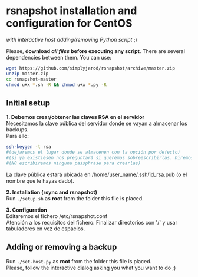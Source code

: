 # rsnapshot installation and configuration for CentOS
_with interactive host adding/removing Python script_ ;)

Please, **download _all files_ before executing any script**. There are several dependencies between them. You can use:
```bash
wget https://github.com/simplyjarod/rsnapshot/archive/master.zip
unzip master.zip
cd rsnapshot-master
chmod u+x *.sh -R && chmod u+x *.py -R
```


## Initial setup
**1. Debemos crear/obtener las claves RSA en el servidor**  
Necesitamos la clave pública del servidor donde se vayan a almacenar los backups.  
Para ello:  
```bash
ssh-keygen -t rsa
#(dejaremos el lugar donde se almacenen con la opción por defecto)   
#(si ya existiesen nos preguntará si queremos sobreescribirlas. Diremos que NO)
#(NO escribiremos ninguna passphrase para crearlas)
```
La clave pública estará ubicada en /home/user_name/.ssh/id_rsa.pub (o el nombre que le hayas dado).  

**2. Installation (rsync and rsnapshot)**  
Run `./setup.sh` as **root** from the folder this file is placed.

**3. Configuration**  
Editaremos el fichero /etc/rsnapshot.conf  
Atención a los requisitos del fichero: Finalizar directorios con '/' y usar tabuladores en vez de espacios.


## Adding or removing a backup
Run `./set-host.py` as **root** from the folder this file is placed.  
Please, follow the interactive dialog asking you what you want to do ;)
